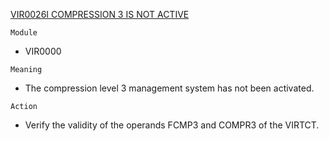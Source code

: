 [VIR0026I COMPRESSION 3 IS NOT ACTIVE](https://virtel.readthedocs.io/en/latest/manuals/virtel/Virtel459MG/messages.html?highlight=VIR0026I#VIR0026I)

`Module`
- VIR0000

`Meaning`
- The compression level 3 management system has not been activated.

`Action`
- Verify the validity of the operands FCMP3 and COMPR3 of the VIRTCT.
